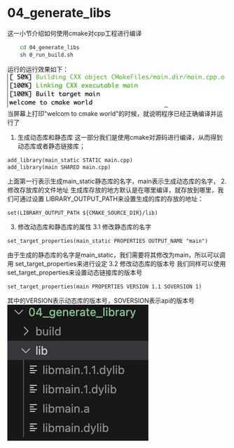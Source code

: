 # 04_generate_libs
这一小节介绍如何使用cmake对cpp工程进行编译
```bash
    cd 04_generate_libs
    sh 0_run_build.sh
```
运行的运行效果如下：
![](images/01_build_result.png)
当屏幕上打印"welcom to cmake world"的时候，就说明程序已经正确编译并运行了

1. 生成动态库和静态库
这一部分我们是使用cmake对源码进行编译，从而得到动态库或者静态链接库；
```
add_library(main_static STATIC main.cpp)
add_library(main SHARED main.cpp)
```
上面第一行表示生成main_static静态库的名字，main表示生成动态库的名字，
2. 修改存放库的文件地址
生成库存放的地方默认是在哪里编译，就存放到哪里，我们可通过设置
LIBRARY_OUTPUT_PATH来设置生成的库的存放的地址：
```
set(LIBRARY_OUTPUT_PATH ${CMAKE_SOURCE_DIR}/lib)
```

3. 修改动态库和静态库的属性
3.1 修改静态库的名字
```
set_target_properties(main_static PROPERTIES OUTPUT_NAME "main")
```
由于生成的静态库的名字是main_static，我们需要将其修改为main，所以可以调用
set_target_properties来进行设定
3.2 修改动态库的版本号
我们同样可以使用set_target_properties来设置动态链接库的版本号
```
set_target_properties(main PROPERTIES VERSION 1.1 SOVERSION 1)
```
其中的VERSION表示动态库的版本号，SOVERSION表示api的版本号
![](images/04_libs.png)

